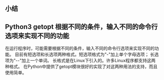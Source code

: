 ## 小结


## Python3 getopt 根据不同的条件，输入不同的命令行选项来实现不同的功能
在运行程序时，可能需要根据不同的条件，输入不同的命令行选项来实现不同的功能。
目前有短选项和长选项两种格式。短选项格式为"-"加上单个字母选项；
长选项为"--"加上一个单词。
长格式是在Linux下引入的。许多Linux程序都支持这两种格式。
在Python中提供了getopt模块很好的实现了对这两种用法的支持，而且使用简单。

